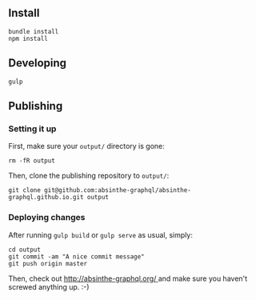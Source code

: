 ## Install

```
bundle install
npm install
```

## Developing

```
gulp
```

## Publishing

### Setting it up

First, make sure your `output/` directory is gone:

```
rm -fR output
```

Then, clone the publishing repository to `output/`:

```
git clone git@github.com:absinthe-graphql/absinthe-graphql.github.io.git output
```

### Deploying changes

After running `gulp build` or `gulp serve` as usual, simply:

```
cd output
git commit -am "A nice commit message"
git push origin master
```

Then, check out
 [ http://absinthe-graphql.org/ ]( http://absinthe-graphql.org/ )
and make sure you haven't screwed anything up. :-)
